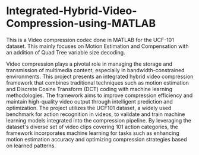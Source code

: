 # Integrated-Hybrid-Video-Compression-using-MATLAB
This is a Video compression codec done in MATLAB for the UCF-101 dataset. This mainly focuses on Motion Estimation and Compensation with an addition of Quad Tree variable size decoding.

Video compression plays a pivotal role in managing the storage and transmission of multimedia content, especially in bandwidth-constrained environments. This project presents an integrated hybrid video compression framework that combines traditional techniques such as motion estimation and Discrete Cosine Transform (DCT) coding with machine learning methodologies. The framework aims to improve compression efficiency and maintain high-quality video output through intelligent prediction and optimization. The project utilizes the UCF101 dataset, a widely used benchmark for action recognition in videos, to validate and train machine learning models integrated into the compression pipeline. By leveraging the dataset's diverse set of video clips covering 101 action categories, the framework incorporates machine learning for tasks such as enhancing motion estimation accuracy and optimizing compression strategies based on learned patterns. 
